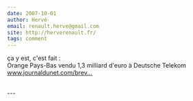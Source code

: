 ```yaml
---
date: 2007-10-01
author: Hervé
email: renault.herve@gmail.com
site: http://herverenault.fr/
tags: comment
---
```


<p>ça y est, c'est fait : <br />
Orange Pays-Bas vendu 1,3 milliard d'euro à Deutsche Telekom<br />
<a href="http://www.journaldunet.com/breve/international/16906/orange-pays-bas-vendu-1-3-milliard-d-euro-a-deutsche-telekom.shtml" title="http://www.journaldunet.com/breve/international/16906/orange-pays-bas-vendu-1-3-milliard-d-euro-a-deutsche-telekom.shtml" rel="nofollow">www.journaldunet.com/brev...</a><br />
<br />
</p>
---